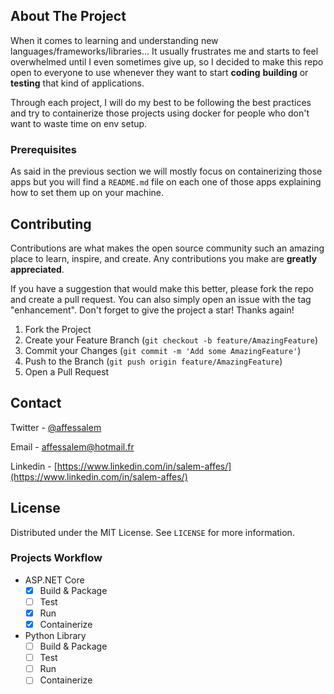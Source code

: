 ## About The Project
When it comes to learning and understanding new languages/frameworks/libraries... It usually frustrates me and starts to feel overwhelmed until I even sometimes give up, so I decided to make this repo open to everyone to use whenever they want to start **coding** **building** or **testing** that kind of applications.

Through each project, I will do my best to be following the best practices and try to containerize those projects using docker for people who don't want to waste time on env setup.

### Prerequisites
As said in the previous section we will mostly focus on containerizing those apps but you will find a `README.md` file on each one of those apps explaining how to set them up on your machine.

<!-- CONTRIBUTING -->
## Contributing

Contributions are what makes the open source community such an amazing place to learn, inspire, and create. Any contributions you make are **greatly appreciated**.

If you have a suggestion that would make this better, please fork the repo and create a pull request. You can also simply open an issue with the tag "enhancement".
Don't forget to give the project a star! Thanks again!

1. Fork the Project
2. Create your Feature Branch (`git checkout -b feature/AmazingFeature`)
3. Commit your Changes (`git commit -m 'Add some AmazingFeature'`)
4. Push to the Branch (`git push origin feature/AmazingFeature`)
5. Open a Pull Request

<!-- CONTACT -->
## Contact

Twitter - [@affessalem](https://twitter.com/affessalem)

Email - [affessalem@hotmail.fr](mailto:affessalem@hotmail.fr)

Linkedin - [https://www.linkedin.com/in/salem-affes/](https://www.linkedin.com/in/salem-affes/)


<!-- LICENSE -->
## License

Distributed under the MIT License. See `LICENSE` for more information.


### Projects Workflow
- ASP.NET Core
    - [X] Build & Package
    - [ ] Test
    - [X] Run
    - [X] Containerize
- Python Library
    - [ ] Build & Package
    - [ ] Test
    - [ ] Run
    - [ ] Containerize